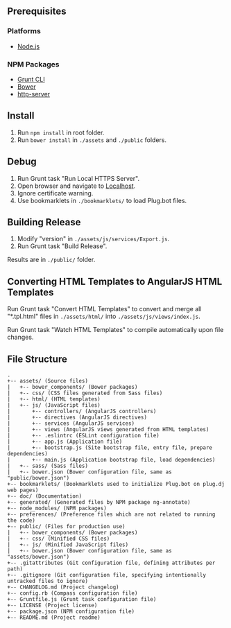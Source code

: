## Prerequisites

### Platforms

- [Node.js](http://nodejs.org/)

### NPM Packages

- [Grunt CLI](http://gruntjs.com/getting-started#installing-the-cli)
- [Bower](http://bower.io/#install-bower)
- [http-server](https://github.com/nodeapps/http-server#installing-globally)

## Install

1. Run `npm install` in root folder.
2. Run `bower install` in `./assets` and `./public` folders.

## Debug

1. Run Grunt task "Run Local HTTPS Server".
2. Open browser and navigate to [Localhost](https://localhost).
3. Ignore certificate warning.
4. Use bookmarklets in `./bookmarklets/` to load Plug.bot files.

## Building Release

1. Modify "version" in `./assets/js/services/Export.js`.
2. Run Grunt task "Build Release".

Results are in `./public/` folder.

## Converting HTML Templates to AngularJS HTML Templates

Run Grunt task "Convert HTML Templates" to convert and merge all
"*.tpl.html" files in `./assets/html/` into `./assets/js/views/index.js`.

Run Grunt task "Watch HTML Templates" to compile automatically upon file changes.

## File Structure

    .
    +-- assets/ (Source files)
    |   +-- bower_components/ (Bower packages)
    |   +-- css/ (CSS files generated from Sass files)
    |   +-- html/ (HTML templates)
    |   +-- js/ (JavaScript files)
    |       +-- controllers/ (AngularJS controllers)
    |       +-- directives (AngularJS directives)
    |       +-- services (AngularJS services)
    |       +-- views (AngularJS views generated from HTML templates)
    |       +-- .eslintrc (ESLint configuration file)
    |       +-- app.js (Application file)
    |       +-- bootstrap.js (Site bootstrap file, entry file, prepare dependencies)
    |       +-- main.js (Application bootstrap file, load dependencies)
    |   +-- sass/ (Sass files)
    |   +-- bower.json (Bower configuration file, same as "public/bower.json")
    +-- bookmarklets/ (Bookmarklets used to initialize Plug.bot on plug.dj web pages)
    +-- doc/ (Documentation)
    +-- generated/ (Generated files by NPM package ng-annotate)
    +-- node_modules/ (NPM packages)
    +-- preferences/ (Preference files which are not related to running the code)
    +-- public/ (Files for production use)
    |   +-- bower_components/ (Bower packages)
    |   +-- css/ (Minified CSS files)
    |   +-- js/ (Minified JavaScript files)
    |   +-- bower.json (Bower configuration file, same as "assets/bower.json")
    +-- .gitattributes (Git configuration file, defining attributes per path)
    +-- .gitignore (Git configuration file, specifying intentionally untracked files to ignore)
    +-- CHANGELOG.md (Project changelog)
    +-- config.rb (Compass configuration file)
    +-- Gruntfile.js (Grunt task configuration file)
    +-- LICENSE (Project license)
    +-- package.json (NPM configuration file)
    +-- README.md (Project readme)
